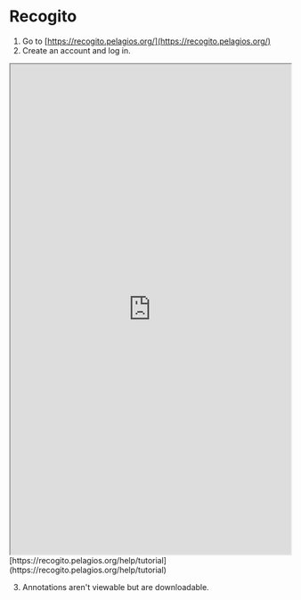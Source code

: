 # Recogito

1. Go to [https://recogito.pelagios.org/](https://recogito.pelagios.org/)
2. Create an account and log in.

<iframe src="https://recogito.pelagios.org/help/tutorial" style="height: 880px; width: 100%"></iframe>
[https://recogito.pelagios.org/help/tutorial](https://recogito.pelagios.org/help/tutorial)

3. Annotations aren't viewable but are downloadable.